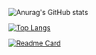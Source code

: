 

![Anurag's GitHub stats](https://github-readme-stats.vercel.app/api?username=ErickGuimaraesFerreira&show_icons=true&theme=highcontrast)

[![Top Langs](https://github-readme-stats.vercel.app/api/top-langs/?username=ErickGuimaraesFerreira)](https://github.com/ErickGuimaraesFerreira/github-readme-stats)

[![Readme Card](https://github-readme-stats.vercel.app/api/pin/?username=ErickGuimaraesFerreira&repo=pentest)](https://github.com/ErickGuimaraesFerreira/pentest)

